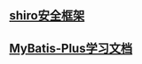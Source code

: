
## [shiro安全框架](https://github.com/imubu/ubu-learning/tree/master/分享文档)
## [MyBatis-Plus学习文档](/分享文档/MyBatis-Plus学习文档)